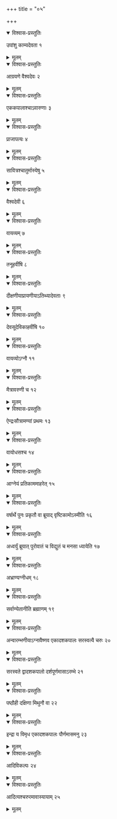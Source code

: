 +++
title = "०५"

+++


<details open><summary>विश्वास-प्रस्तुतिः</summary>

उपांशु काम्यदेवता १
</details>

<details><summary>मूलम्</summary>

उपांशु काम्यदेवता १
</details>


<details open><summary>विश्वास-प्रस्तुतिः</summary>

आग्रयणे वैश्वदेवः २
</details>

<details><summary>मूलम्</summary>

आग्रयणे वैश्वदेवः २
</details>


<details open><summary>विश्वास-प्रस्तुतिः</summary>

एककपालाश्चाऽवारुणाः ३
</details>

<details><summary>मूलम्</summary>

एककपालाश्चाऽवारुणाः ३
</details>


<details open><summary>विश्वास-प्रस्तुतिः</summary>

प्राजापत्यः ४
</details>

<details><summary>मूलम्</summary>

प्राजापत्यः ४
</details>


<details open><summary>विश्वास-प्रस्तुतिः</summary>

सावित्रश्चातुर्मास्येषु ५
</details>

<details><summary>मूलम्</summary>

सावित्रश्चातुर्मास्येषु ५
</details>


<details open><summary>विश्वास-प्रस्तुतिः</summary>

वैश्वदेवी ६
</details>

<details><summary>मूलम्</summary>

वैश्वदेवी ६
</details>


<details open><summary>विश्वास-प्रस्तुतिः</summary>

 वायव्यम् ७
</details>

<details><summary>मूलम्</summary>

 वायव्यम् ७
</details>


<details open><summary>विश्वास-प्रस्तुतिः</summary>

तनूहवींषि ८
</details>

<details><summary>मूलम्</summary>

तनूहवींषि ८
</details>


<details open><summary>विश्वास-प्रस्तुतिः</summary>

दीक्षणीयाप्रायणीयाऽतिथ्यादेवताः ९
</details>

<details><summary>मूलम्</summary>

दीक्षणीयाप्रायणीयाऽतिथ्यादेवताः ९
</details>


<details open><summary>विश्वास-प्रस्तुतिः</summary>

देवसूदेविकाहवींषि १०
</details>

<details><summary>मूलम्</summary>

देवसूदेविकाहवींषि १०
</details>


<details open><summary>विश्वास-प्रस्तुतिः</summary>

वायव्योऽग्नौ ११
</details>

<details><summary>मूलम्</summary>

वायव्योऽग्नौ ११
</details>


<details open><summary>विश्वास-प्रस्तुतिः</summary>

मैत्रावरुणी च १२
</details>

<details><summary>मूलम्</summary>

मैत्रावरुणी च १२
</details>


<details open><summary>विश्वास-प्रस्तुतिः</summary>

ऐन्द्रःसौत्रामण्यां प्रथमः १३
</details>

<details><summary>मूलम्</summary>

ऐन्द्रःसौत्रामण्यां प्रथमः १३
</details>


<details open><summary>विश्वास-प्रस्तुतिः</summary>

वायोधसश्च १४
</details>

<details><summary>मूलम्</summary>

वायोधसश्च १४
</details>


<details open><summary>विश्वास-प्रस्तुतिः</summary>

आग्नेयं प्रतिकाममाहरेत् १५
</details>

<details><summary>मूलम्</summary>

आग्नेयं प्रतिकाममाहरेत् १५
</details>


<details open><summary>विश्वास-प्रस्तुतिः</summary>

वर्षार्थे पुनः प्रकृतौ वा ब्रूयाद् वृष्टिकामोऽस्मीति १६
</details>

<details><summary>मूलम्</summary>

वर्षार्थे पुनः प्रकृतौ वा ब्रूयाद् वृष्टिकामोऽस्मीति १६
</details>


<details open><summary>विश्वास-प्रस्तुतिः</summary>

अध्वर्युं ब्रूयात् पुरोवातं च विद्युतं च मनसा ध्यायेति १७
</details>

<details><summary>मूलम्</summary>

अध्वर्युं ब्रूयात् पुरोवातं च विद्युतं च मनसा ध्यायेति १७
</details>


<details open><summary>विश्वास-प्रस्तुतिः</summary>

अभ्राण्यग्नीधम् १८
</details>

<details><summary>मूलम्</summary>

अभ्राण्यग्नीधम् १८
</details>


<details open><summary>विश्वास-प्रस्तुतिः</summary>

सर्वाण्येतानीति ब्रह्माणम् १९
</details>

<details><summary>मूलम्</summary>

सर्वाण्येतानीति ब्रह्माणम् १९
</details>


<details open><summary>विश्वास-प्रस्तुतिः</summary>

अन्वारम्भणीयाऽग्नावैष्णव एकादशकपालः सरस्वत्यै चरुः २०
</details>

<details><summary>मूलम्</summary>

अन्वारम्भणीयाऽग्नावैष्णव एकादशकपालः सरस्वत्यै चरुः २०
</details>


<details open><summary>विश्वास-प्रस्तुतिः</summary>

सरस्वते द्वादशकपालो दर्शपूर्णमासाऽरम्भे २१
</details>

<details><summary>मूलम्</summary>

सरस्वते द्वादशकपालो दर्शपूर्णमासाऽरम्भे २१
</details>


<details open><summary>विश्वास-प्रस्तुतिः</summary>

पष्ठौही दक्षिणा मिथुनौ वा २२
</details>

<details><summary>मूलम्</summary>

पष्ठौही दक्षिणा मिथुनौ वा २२
</details>


<details open><summary>विश्वास-प्रस्तुतिः</summary>

इन्द्रा य विमृध एकादशकपालः पौर्णमासमनु २३
</details>

<details><summary>मूलम्</summary>

इन्द्रा य विमृध एकादशकपालः पौर्णमासमनु २३
</details>


<details open><summary>विश्वास-प्रस्तुतिः</summary>

आदिविकल्पः २४
</details>

<details><summary>मूलम्</summary>

आदिविकल्पः २४
</details>


<details open><summary>विश्वास-प्रस्तुतिः</summary>

आदित्यश्चरुरमावास्यायाम् २५
</details>

<details><summary>मूलम्</summary>

आदित्यश्चरुरमावास्यायाम् २५
</details>
